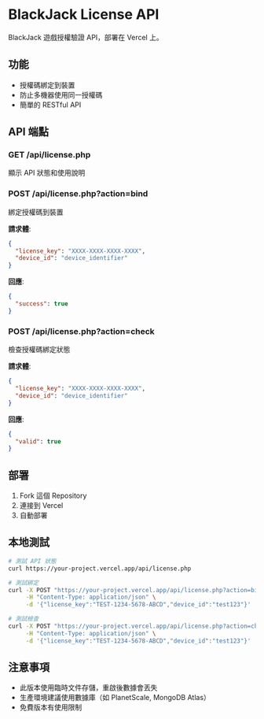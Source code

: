 # BlackJack License API

BlackJack 遊戲授權驗證 API，部署在 Vercel 上。

## 功能

- 授權碼綁定到裝置
- 防止多機器使用同一授權碼
- 簡單的 RESTful API

## API 端點

### GET /api/license.php
顯示 API 狀態和使用說明

### POST /api/license.php?action=bind
綁定授權碼到裝置

**請求體**:
```json
{
  "license_key": "XXXX-XXXX-XXXX-XXXX",
  "device_id": "device_identifier"
}
```

**回應**:
```json
{
  "success": true
}
```

### POST /api/license.php?action=check
檢查授權碼綁定狀態

**請求體**:
```json
{
  "license_key": "XXXX-XXXX-XXXX-XXXX",
  "device_id": "device_identifier"
}
```

**回應**:
```json
{
  "valid": true
}
```

## 部署

1. Fork 這個 Repository
2. 連接到 Vercel
3. 自動部署

## 本地測試

```bash
# 測試 API 狀態
curl https://your-project.vercel.app/api/license.php

# 測試綁定
curl -X POST "https://your-project.vercel.app/api/license.php?action=bind" \
     -H "Content-Type: application/json" \
     -d '{"license_key":"TEST-1234-5678-ABCD","device_id":"test123"}'

# 測試檢查
curl -X POST "https://your-project.vercel.app/api/license.php?action=check" \
     -H "Content-Type: application/json" \
     -d '{"license_key":"TEST-1234-5678-ABCD","device_id":"test123"}'
```

## 注意事項

- 此版本使用臨時文件存儲，重啟後數據會丟失
- 生產環境建議使用數據庫（如 PlanetScale, MongoDB Atlas）
- 免費版本有使用限制
